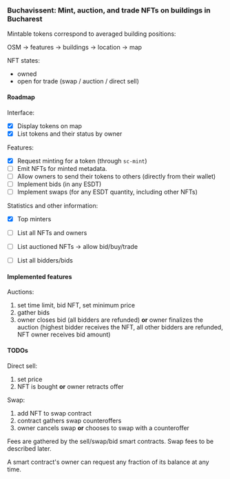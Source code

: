 
### Buchavissent: Mint, auction, and trade NFTs on buildings in Bucharest

Mintable tokens correspond to averaged building positions:

OSM -> features -> buildings -> location -> map

NFT states:
- owned
- open for trade (swap / auction / direct sell)

#### Roadmap

Interface:
- [x] Display tokens on map
- [x] List tokens and their status by owner

Features:
- [x] Request minting for a token (through `sc-mint`)
- [ ] Emit NFTs for minted metadata.
- [ ] Allow owners to send their tokens to others (directly from their wallet)
- [ ] Implement bids (in any ESDT)
- [ ] Implement swaps (for any ESDT quantity, including other NFTs)

Statistics and other information:
- [x] Top minters
- [ ] List all NFTs and owners
- [ ] List auctioned NFTs -> allow bid/buy/trade
- [ ] List all bidders/bids


#### Implemented features

Auctions:
1. set time limit, bid NFT, set minimum price
1. gather bids
1. owner closes bid (all bidders are refunded) **or** owner finalizes the auction
(highest bidder receives the NFT, all other bidders are refunded, NFT owner receives bid amount)


#### TODOs

Direct sell:
1. set price
1. NFT is bought **or** owner retracts offer

Swap:
1. add NFT to swap contract
1. contract gathers swap counteroffers
1. owner cancels swap **or** chooses to swap with a counteroffer

Fees are gathered by the sell/swap/bid smart contracts.
Swap fees to be described later.

A smart contract's owner can request any fraction of its balance at any time.


